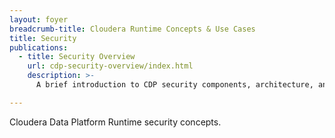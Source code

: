 ```yaml
---
layout: foyer
breadcrumb-title: Cloudera Runtime Concepts & Use Cases
title: Security
publications:
  - title: Security Overview
    url: cdp-security-overview/index.html
    description: >-
      A brief introduction to CDP security components, architecture, and terminology. 

---
```

Cloudera Data Platform Runtime security concepts.
